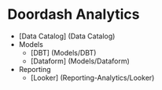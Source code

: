# Doordash Analytics 

- [Data Catalog] (Data Catalog)
- Models
  - [DBT] (Models/DBT)
  - [Dataform] (Models/Dataform)
- Reporting
  - [Looker] (Reporting-Analytics/Looker)

